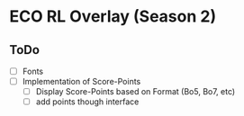 # ECO RL Overlay (Season 2)

## ToDo

- [ ] Fonts
- [ ] Implementation of Score-Points
    - [ ] Display Score-Points based on Format (Bo5, Bo7, etc)
    - [ ] add points though interface
